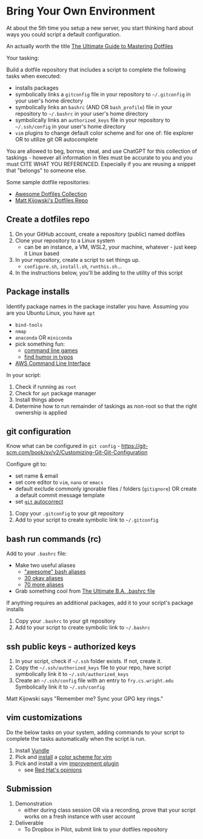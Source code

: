 # Bring Your Own Environment

At about the 5th time you setup a new server, you start thinking hard about ways you could script a default configuration.  

An actually worth the title [The Ultimate Guide to Mastering Dotfiles](https://www.daytona.io/dotfiles/ultimate-guide-to-dotfiles)

Your tasking: 

Build a dotfile repository that includes a script to complete the following tasks when executed:

- installs packages
- symbolically links a `gitconfig` file in your repository to `~/.gitconfig` in your user's home directory
- symbolically links an `bashrc` (AND OR `bash_profile`) file in your repository to `~/.bashrc` in your user's home directory
- symbolically links an `authorized_keys` file in your repository to `~/.ssh/config` in your user's home directory
- `vim` plugins to change default color scheme and for one of: file explorer OR to utilize git OR autocomplete

You are allowed to beg, borrow, steal, and use ChatGPT for this collection of taskings - however all information in files must be accurate to you and you must CITE WHAT YOU REFERENCED.  Especially if you are reusing a snippet that "belongs" to someone else.

Some sample dotfile repositories:
- [Awesome Dotfiles Collection](https://github.com/webpro/awesome-dotfiles)
- [Matt Kijowski's Dotfiles Repo](https://github.com/mkijowski/dotfiles/tree/master)

## Create a dotfiles repo

1. On your GitHub account, create a repository (public) named dotfiles
2. Clone your repository to a Linux system
     - can be an instance, a VM, WSL2, your machine, whatever - just keep it Linux based
3. In your repository, create a script to set things up.
     - `configure.sh`, `install.sh`, `runthis.sh`...
4. In the instructions below, you'll be adding to the utility of this script

## Package installs

Identify package names in the package installer you have.  Assuming you are you Ubuntu Linux, you have `apt`

- `bind-tools`
- `nmap`
- `anaconda` OR `miniconda`
- pick something fun:
     - [command line games](https://itsfoss.com/best-command-line-games-linux/)
     - [find humor in typos](https://github.com/nvbn/thefuck)
- [AWS Command Line Interface](https://docs.aws.amazon.com/cli/latest/userguide/getting-started-install.html)

In your script:

1. Check if running as `root`
2. Check for `apt` package manager
3. Install things above
4. Determine how to run remainder of taskings as non-root so that the right ownership is applied

## git configuration

Know what can be configured in `git config` - https://git-scm.com/book/sv/v2/Customizing-Git-Git-Configuration

Configure git to:
- set name & email
- set core editor to `vim`, `nano` or `emacs`
- default exclude commonly ignorable files / folders (`gitignore`) OR create a default commit message template
- set [`git` autocorrect](https://andycarter.dev/blog/auto-correct-git-commands)

1. Copy your `.gitconfig` to your git repository
2. Add to your script to create symbolic link to `~/.gitconfig`

## bash run commands (rc)

Add to your `.bashrc` file:
- Make two useful aliases
     - ["awesome" bash aliases](https://github.com/vikaskyadav/awesome-bash-alias)
     - [30 okay aliases](https://www.cyberciti.biz/tips/bash-aliases-mac-centos-linux-unix.html)
     - [70 more aliases](https://davidjguru.github.io/blog/linux-70-commands-aliases-for-everyday-life)
- Grab something cool from [The Ultimate B.A. .bashrc file](https://gist.github.com/zachbrowne/8bc414c9f30192067831fafebd14255c)

If anything requires an additional packages, add it to your script's package installs

1. Copy your `.bashrc` to your git repository
2. Add to your script to create symbolic link to `~/.bashrc`

## ssh public keys - authorized keys

1. In your script, check if `~/.ssh` folder exists.  If not, create it.
2. Copy the `~/.ssh/authorized_keys` file to your repo, have script symbolically link it to `~/.ssh/authorized_keys`
3. Create an `~/.ssh/config` file with an entry to `fry.cs.wright.edu`  Symbolically link it to `~/.ssh/config`

Matt Kijowski says "Remember me? Sync your GPG key rings."

## vim customizations

Do the below tasks on your system, adding commands to your script to complete the tasks automatically when the script is run.

1. Install [Vundle](https://github.com/VundleVim/Vundle.vim)
2. Pick and [install](https://www.linode.com/docs/guides/vim-color-schemes/#how-to-change-vim-color-schemes) a [color scheme for vim](https://github.com/rafi/awesome-vim-colorschemes)
3. Pick and install a vim [improvement plugin](https://vimawesome.com/)
     - see [Red Hat's opinions](https://www.redhat.com/sysadmin/five-vim-plugins)

## Submission

1. Demonstration
     - either during class session OR via a recording, prove that your script works on a fresh instance with user account
2. Deliverable
     - To Dropbox in Pilot, submit link to your dotfiles repository

